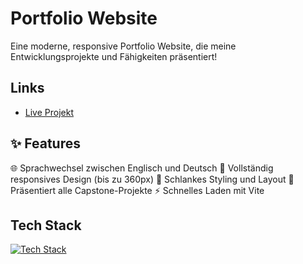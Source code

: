 # Portfolio Website
Eine moderne, responsive Portfolio Website, die meine Entwicklungsprojekte und Fähigkeiten präsentiert!

## Links
- [Live Projekt](https://vincentlucht.vercel.app)

## ✨ Features
🌐 Sprachwechsel zwischen Englisch und Deutsch
📱 Vollständig responsives Design (bis zu 360px)
🎨 Schlankes Styling und Layout
🚀 Präsentiert alle Capstone-Projekte
⚡ Schnelles Laden mit Vite

## Tech Stack
[![Tech Stack](https://skillicons.dev/icons?i=ts,react,tailwind,vite)](https://skillicons.dev)
